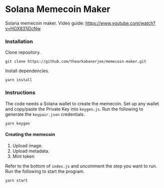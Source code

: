 # Solana Memecoin Maker

Solana memecoin maker. Video guide: https://www.youtube.com/watch?v=HGX831jDcNw

### Installation
Clone repository. 
```
git clone https://github.com/thearkabanerjee/memecoin-maker.git
```

Install dependencies. 
```
yarn install
```

### Instructions

The code needs a Solana wallet to create the memecoin.
Set up any wallet and copy/paste the Private Key into `keygen.js`.
Run the following to generate the `keypair.json` credentials.
```
yarn keygen
```

#### Creating the memecoin
1. Upload image.
2. Upload metadata.
3. Mint token

Refer to the bottom of `index.js` and uncomment the step you want to run. Run the following to start the program.
```
yarn start
```
